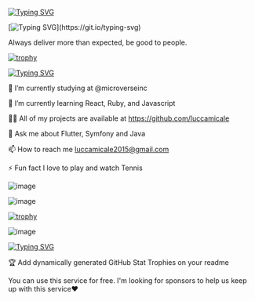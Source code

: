 [![Typing SVG](https://readme-typing-svg.demolab.com?font=Fira+Code&size=31&duration=1&pause=1000&color=29F71F&width=471&lines=Hi+%F0%9F%91%8B%2C+I'm+LUCCA+MICALE)](https://git.io/typing-svg)

[![Typing SVG](https://readme-typing-svg.demolab.com?font=Fira+Code&size=30&pause=1000&color=1DA9F7&center=true&vCenter=true&width=671&lines=++++++++++++++++++++Hello+Developers!!!)](https://git.io/typing-svg)


Always deliver more than expected, be good to people.

[![trophy](https://github-profile-trophy.vercel.app/?username=luccamicale)](https://github.com/ryo-ma/github-profile-trophy)

 
 [![Typing SVG](https://readme-typing-svg.demolab.com?font=Fira+Code&size=24&pause=1000&color=1FCEF7&width=435&lines=%F0%9F%93%96+About+me)](https://git.io/typing-svg)
                                                             

🔭 I’m currently studying at @microverseinc

🌱 I’m currently learning React, Ruby, and Javascript 

👨‍💻 All of my projects are available at https://github.com/luccamicale

💬 Ask me about Flutter, Symfony and Java

📫 How to reach me luccamicale2015@gmail.com

⚡ Fun fact I love to play and watch Tennis




![image](https://user-images.githubusercontent.com/107897361/194948813-c9cce9da-9528-4ed0-b4b3-042ea37471ad.png)



![image](https://user-images.githubusercontent.com/107897361/194949028-8ac3a291-e4ac-4f8c-80ea-870327cc96f5.png)


[![trophy](https://github-profile-trophy.vercel.app/?username=ryo-ma&theme=onedark)](https://github.com/ryo-ma/github-profile-trophy)



![image](https://user-images.githubusercontent.com/107897361/194950651-13acac35-83af-42df-9065-f815caa0a75c.png)



[![Typing SVG](https://readme-typing-svg.demolab.com?font=Fira+Code&pause=1000&color=F71A6E&width=435&lines=GitHub+Profile+Trophy)](https://git.io/typing-svg)

🏆 Add dynamically generated GitHub Stat Trophies on your readme

You can use this service for free. I'm looking for sponsors to help us keep up with this service❤️


